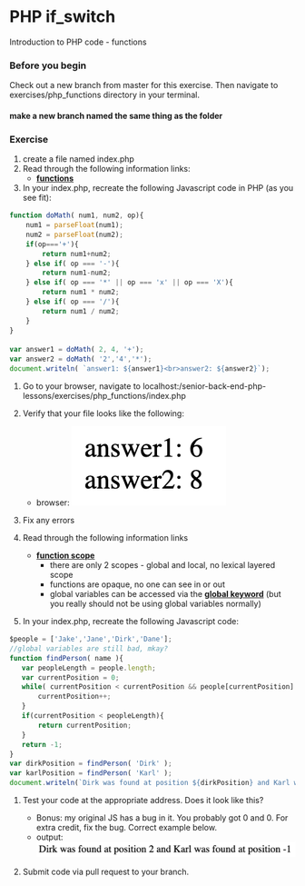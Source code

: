 # PHP if_switch

Introduction to PHP code - functions

### Before you begin

Check out a new branch from master for this exercise.  Then navigate to exercises/php_functions directory in your terminal.
#### make a new branch named the same thing as the folder

### Exercise

1. create a file named index.php
1. Read through the following information links:
	* [**functions**](https://www.php.net/manual/en/functions.user-defined.php)
1. In your index.php, recreate the following Javascript code in PHP (as you see fit):
```javascript
function doMath( num1, num2, op){
    num1 = parseFloat(num1);
    num2 = parseFloat(num2);
    if(op==='+'){
        return num1+num2;
    } else if( op === '-'){
        return num1-num2;
    } else if( op === '*' || op === 'x' || op === 'X'){
        return num1 * num2;
    } else if( op === '/'){
        return num1 / num2;
    }
}

var answer1 = doMath( 2, 4, '+');
var answer2 = doMath( '2','4','*');
document.writeln( `answer1: ${answer1}<br>answer2: ${answer2}`);
```
1. Go to your browser, navigate to localhost:/senior-back-end-php-lessons/exercises/php_functions/index.php
1. Verify that your file looks like the following: 
    * browser: ![movie data browser](../../demoassets/functions_1.png)
1. Fix any errors
1. Read through the following information links
    * [**function scope**](https://www.php.net/manual/en/language.variables.scope.php)
        * there are only 2 scopes - global and local, no lexical layered scope
        * functions are opaque, no one can see in or out
        * global variables can be accessed via the [**global keyword**](https://www.php.net/manual/en/language.variables.scope.php#language.variables.scope.global) (but you really should not be using global variables normally)

1. In your index.php, recreate the following Javascript code:
 ```javascript
$people = ['Jake','Jane','Dirk','Dane'];
//global variables are still bad, mkay?
function findPerson( name ){
    var peopleLength = people.length;
    var currentPosition = 0;
    while( currentPosition < currentPosition && people[currentPosition]!==name){
        currentPosition++;
    }
    if(currentPosition < peopleLength){
        return currentPosition;
    }
    return -1;
}
var dirkPosition = findPerson( 'Dirk' );
var karlPosition = findPerson( 'Karl' );
document.writeln(`Dirk was found at position ${dirkPosition} and Karl was found at position ${karlPosition});
```
1. Test your code at the appropriate address.  Does it look like this?
    * Bonus: my original JS has a bug in it.  You probably got 0 and 0.  For extra credit, fix the bug.  Correct example below.
    * output: ![movie data html](../../demoassets/functions_2.png)
    
1. Submit code via pull request to your branch.





